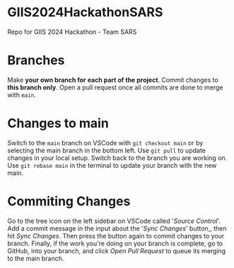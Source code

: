 # GIIS2024HackathonSARS
Repo for GIIS 2024 Hackathon - Team SARS


# Branches
Make **your own branch for each part of the project**. Commit changes to **this branch only**. Open a pull request once all commits are done to merge with `main`.

# Changes to main
Switch to the `main` branch on VSCode with `git checkout main` or by selecting the main branch in the bottom left. Use `git pull` to update changes in your local setup. Switch back to the branch you are working on. Use `git rebase main` in the terminal to update your branch with the new main.

# Commiting Changes
Go to the tree icon on the left sidebar on VSCode called '_Source Control_'. Add a commit message in the input about the '_Sync Changes_' button,, then hit _Sync Changes_. Then press the button again to commit changes to your branch. Finally, if the work you're doing on your branch is complete, go to GitHub, into your branch, and click _Open Pull Request_ to queue its merging to the main branch.
